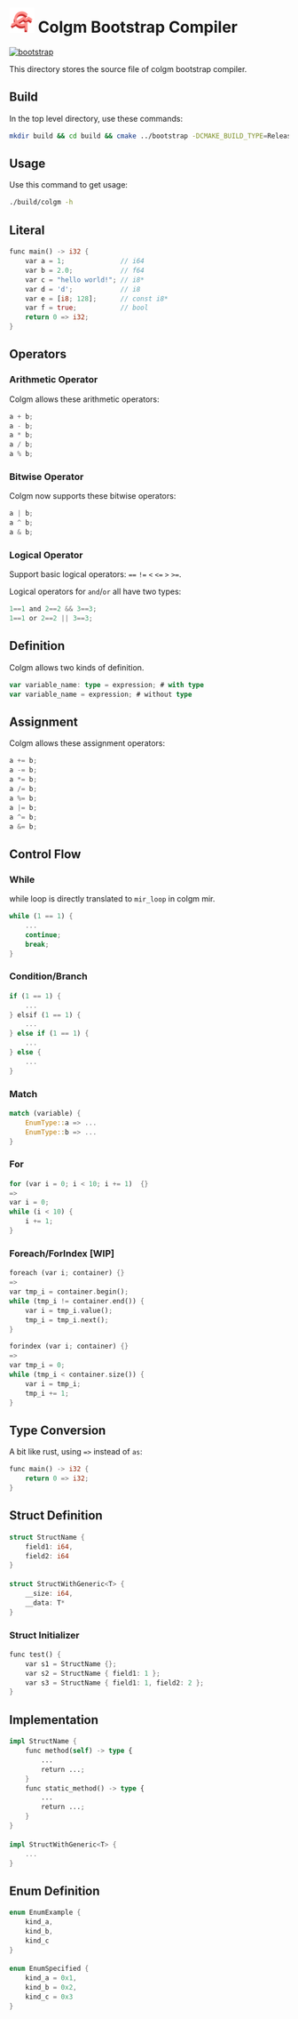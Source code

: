 # <img src="../doc/colgm.svg" height="45px"/> Colgm Bootstrap Compiler

[![bootstrap](https://github.com/colgm/colgm/actions/workflows/ci.yml/badge.svg)](https://github.com/colgm/colgm/actions/workflows/ci.yml)

This directory stores the source file of colgm bootstrap compiler.

## Build

In the top level directory, use these commands:

```sh
mkdir build && cd build && cmake ../bootstrap -DCMAKE_BUILD_TYPE=Release && make -j
```

## Usage

Use this command to get usage:

```sh
./build/colgm -h
```

## Literal

```rust
func main() -> i32 {
    var a = 1;              // i64
    var b = 2.0;            // f64
    var c = "hello world!"; // i8*
    var d = 'd';            // i8
    var e = [i8; 128];      // const i8*
    var f = true;           // bool
    return 0 => i32;
}
```

## Operators

### Arithmetic Operator

Colgm allows these arithmetic operators:

```typescript
a + b;
a - b;
a * b;
a / b;
a % b;
```

### Bitwise Operator

Colgm now supports these bitwise operators:

```typescript
a | b;
a ^ b;
a & b;
```

### Logical Operator

Support basic logical operators: `==` `!=` `<` `<=` `>` `>=`.

Logical operators for `and`/`or` all have two types:

```typescript
1==1 and 2==2 && 3==3;
1==1 or 2==2 || 3==3;
```

## Definition

Colgm allows two kinds of definition.

```typescript
var variable_name: type = expression; # with type
var variable_name = expression; # without type
```

## Assignment

Colgm allows these assignment operators:

```rust
a += b;
a -= b;
a *= b;
a /= b;
a %= b;
a |= b;
a ^= b;
a &= b;
```

## Control Flow

### While

while loop is directly translated to `mir_loop` in colgm mir.

```rust
while (1 == 1) {
    ...
    continue;
    break;
}
```

### Condition/Branch

```rust
if (1 == 1) {
    ...
} elsif (1 == 1) {
    ...
} else if (1 == 1) {
    ...
} else {
    ...
}
```

### Match

```rust
match (variable) {
    EnumType::a => ...
    EnumType::b => ...
}
```

### For

```rust
for (var i = 0; i < 10; i += 1)  {}
=>
var i = 0;
while (i < 10) {
    i += 1;
}
```

### Foreach/ForIndex [WIP]

```rust
foreach (var i; container) {}
=>
var tmp_i = container.begin();
while (tmp_i != container.end()) {
    var i = tmp_i.value();
    tmp_i = tmp_i.next();
}
```

```rust
forindex (var i; container) {}
=>
var tmp_i = 0;
while (tmp_i < container.size()) {
    var i = tmp_i;
    tmp_i += 1;
}
```

## Type Conversion

A bit like rust, using `=>` instead of `as`:

```rust
func main() -> i32 {
    return 0 => i32;
}
```

## Struct Definition

```rust
struct StructName {
    field1: i64,
    field2: i64
}

struct StructWithGeneric<T> {
    __size: i64,
    __data: T*
}
```

### Struct Initializer

```rust
func test() {
    var s1 = StructName {};
    var s2 = StructName { field1: 1 };
    var s3 = StructName { field1: 1, field2: 2 };
}
```

## Implementation

```rust
impl StructName {
    func method(self) -> type {
        ...
        return ...;
    }
    func static_method() -> type {
        ...
        return ...;
    }
}

impl StructWithGeneric<T> {
    ...
}
```

## Enum Definition

```rust
enum EnumExample {
    kind_a,
    kind_b,
    kind_c
}

enum EnumSpecified {
    kind_a = 0x1,
    kind_b = 0x2,
    kind_c = 0x3
}
```
